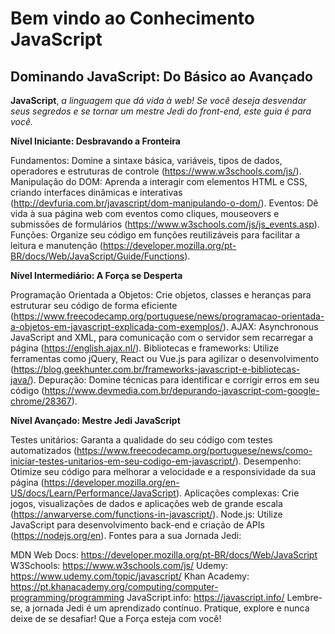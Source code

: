 # Bem vindo ao Conhecimento JavaScript

## Dominando JavaScript: Do Básico ao Avançado
**JavaScript**, *a linguagem que dá vida à web! Se você deseja desvendar seus segredos e se tornar um mestre Jedi do front-end, este guia é para você.*

**Nível Iniciante: Desbravando a Fronteira**

Fundamentos: Domine a sintaxe básica, variáveis, tipos de dados, operadores e estruturas de controle (https://www.w3schools.com/js/).
Manipulação do DOM: Aprenda a interagir com elementos HTML e CSS, criando interfaces dinâmicas e interativas (http://devfuria.com.br/javascript/dom-manipulando-o-dom/).
Eventos: Dê vida à sua página web com eventos como cliques, mouseovers e submissões de formulários (https://www.w3schools.com/js/js_events.asp).
Funções: Organize seu código em funções reutilizáveis para facilitar a leitura e manutenção (https://developer.mozilla.org/pt-BR/docs/Web/JavaScript/Guide/Functions).

**Nível Intermediário: A Força se Desperta**

Programação Orientada a Objetos: Crie objetos, classes e heranças para estruturar seu código de forma eficiente (https://www.freecodecamp.org/portuguese/news/programacao-orientada-a-objetos-em-javascript-explicada-com-exemplos/).
AJAX: Asynchronous JavaScript and XML, para comunicação com o servidor sem recarregar a página (https://english.ajax.nl/).
Bibliotecas e frameworks: Utilize ferramentas como jQuery, React ou Vue.js para agilizar o desenvolvimento (https://blog.geekhunter.com.br/frameworks-javascript-e-bibliotecas-java/).
Depuração: Domine técnicas para identificar e corrigir erros em seu código (https://www.devmedia.com.br/depurando-javascript-com-google-chrome/28367).

**Nível Avançado: Mestre Jedi JavaScript**

Testes unitários: Garanta a qualidade do seu código com testes automatizados (https://www.freecodecamp.org/portuguese/news/como-iniciar-testes-unitarios-em-seu-codigo-em-javascript/).
Desempenho: Otimize seu código para melhorar a velocidade e a responsividade da sua página (https://developer.mozilla.org/en-US/docs/Learn/Performance/JavaScript).
Aplicações complexas: Crie jogos, visualizações de dados e aplicações web de grande escala (https://anwarverse.com/functions-in-javascript/).
Node.js: Utilize JavaScript para desenvolvimento back-end e criação de APIs (https://nodejs.org/en).
Fontes para a sua Jornada Jedi:

MDN Web Docs: https://developer.mozilla.org/pt-BR/docs/Web/JavaScript
W3Schools: https://www.w3schools.com/js/
Udemy: https://www.udemy.com/topic/javascript/
Khan Academy: https://pt.khanacademy.org/computing/computer-programming/programming
JavaScript.info: https://javascript.info/
Lembre-se, a jornada Jedi é um aprendizado contínuo. Pratique, explore e nunca deixe de se desafiar! Que a Força esteja com você!
